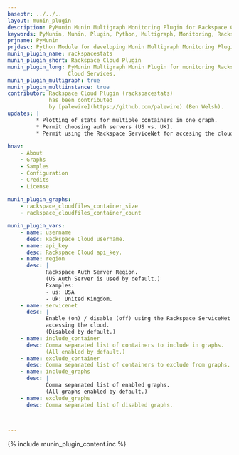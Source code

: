 ```yaml
---
baseptr: ../../..
layout: munin_plugin
description: PyMunin Munin Multigraph Monitoring Plugin for Rackspace Cloud in Python.
keywords: PyMunin, Munin, Plugin, Python, Multigraph, Monitoring, Rackspace, Cloud, Files
prjname: PyMunin
prjdesc: Python Module for developing Munin Multigraph Monitoring Plugins
munin_plugin_name: rackspacestats
munin_plugin_short: Rackspace Cloud Plugin
munin_plugin_long: PyMunin Multigraph Munin Plugin for monitoring Rackspace 
                   Cloud Services.
munin_plugin_multigraph: true
munin_plugin_multiinstance: true
contributor: Rackspace Cloud Plugin (rackspacestats) 
             has been contributed
             by [palewire](https://github.com/palewire) (Ben Welsh).
updates: |
         * Plotting of stats for multiple containers in one graph.
         * Permit choosing auth servers (US vs. UK).
         * Permit using the Rackspace ServiceNet for accesing the cloud.
                   
hnav:
    - About
    - Graphs
    - Samples
    - Configuration
    - Credits
    - License
                   
munin_plugin_graphs:
    - rackspace_cloudfiles_container_size
    - rackspace_cloudfiles_container_count

munin_plugin_vars:
    - name: username
      desc: Rackspace Cloud username.
    - name: api_key
      desc: Rackspace Cloud api_key.
    - name: region
      desc: |
            Rackspace Auth Server Region.
            (US Auth Server is used by default.)
            Examples:
            - us: USA
            - uk: United Kingdom.
    - name: servicenet
      desc: |
            Enable (on) / disable (off) using the Rackspace ServiceNet for
            accessing the cloud. 
            (Disabled by default.)
    - name: include_container
      desc: Comma separated list of containers to include in graphs.
            (All enabled by default.)
    - name: exclude_container
      desc: Comma separated list of containers to exclude from graphs.
    - name: include_graphs
      desc: |
            Comma separated list of enabled graphs.
            (All graphs enabled by default.)
    - name: exclude_graphs
      desc: Comma separated list of disabled graphs.   


    
---
```


{% include munin_plugin_content.inc %}
